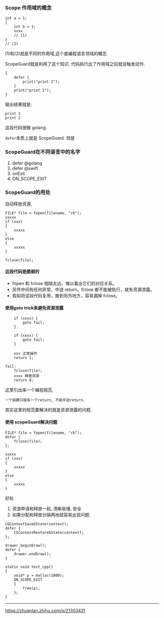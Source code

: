 ### Scope 作用域的概念
```
int a = 1;
{
    int b = 1;
    xxxx
    // (1)
}
// (2)
```

(1)和(2)就是不同的作用域,这个是编程语言领域的概念.

ScopeGuard就是利用了这个知识. 代码执行出了作用域之后就会触发动作.

```
{
    defer {
        print("print 2");
    }
    print("print 1");
}

```

输出结果就是.

```
print 1
print 2
```

这段代码很像 golang.

`defer`本质上就是 ScopeGuard. 但是

### ScopeGuard在不同语言中的名字
1. defer @golang
2. defer @swift
3. onExit
4. ON_SCOPE_EXIT

### ScopeGuard的用处
自动释放资源,

```
FILE* file = fopen(filename, "rb");
xxxxx
if (xxx)
{
    xxxxx
}
else
{
    xxxxx
}

fclose(file);
```

#### 这段代码是脆弱的
- fopen 和 fclose 相隔太远，难以看出它们的对应关系。
- 另外中间有任何异常，中途 return，fclose 都不能被执行，就有资源泄露。
- 假如将这段代码复用，搬到另外地方，容易漏掉 fclose。

#### 使用goto trick来避免资源泄露
```
    if (xxxx) {
        goto fail;
    }

    if (xxxx) {
        goto fail;
    }

    xxx 正常操作
    return 1;

fail:
    fclose(file);
    xxxx 释放资源
    return 0;
```


这里引出来一个编程规范, 
```
一个函数只能有一个return, 不能中途return. 
```
其实这里的规范要解决的就是资源泄露的问题.


#### 使用 scopeGuard解决问题
```
FILE* file = fopen(filename, "rb");
defer {
    fclose(file);
};

xxxxx
if (xxx)
{
    xxxxx
}
else
{
    xxxxx
}
```

好处
1. 资源申请和释放一起, 清晰易懂, 安全
2. 如果分配和释放分隔两地就容易出现问题.



```
CGContextSaveGState(context);
defer {
    CGContextRestoreGState(context);
};

drawer.beginDraw(); 
defer {
    drawer.endDraw();
}
```
```
static void test_cpp()
{
    void* p = malloc(1000);
    ON_SCOPE_EXIT
    {
        free(p);
    };
}
```
---

https://zhuanlan.zhihu.com/p/21303431

